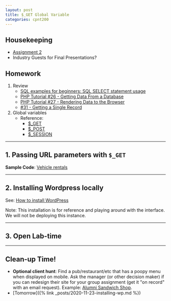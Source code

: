 ```yaml
---
layout: post
title: $_GET Global Variable
categories: cpnt200
---
```


## Housekeeping
- [Assignment 2](https://github.com/sait-wbdv/assessments/tree/master/cpnt200)
- Industry Guests for Final Presentations?

## Homework
1. Review
    - [SQL examples for beginners: SQL SELECT statement usage](https://www.sqlshack.com/sql-examples-for-beginners-sql-select-statement-usage/)
    - [PHP Tutorial #26 - Getting Data From a Database](https://youtu.be/WGuyxGJW9hs)
    - [PHP Tutorial #27 - Rendering Data to the Browser](https://youtu.be/3T8bp9DlypU)
    - [#31 - Getting a Single Record](https://youtu.be/G8OYy-y3C9A)
2. Global variables
    - Reference: 
        - [$_GET](https://www.php.net/manual/en/reserved.variables.get.php)
        - [$_POST](https://www.php.net/manual/en/reserved.variables.post.php)
        - [$_SESSION](https://www.php.net/manual/en/reserved.variables.session.php) 

---

## 1. Passing URL parameters with `$_GET`

**Sample Code**: [Vehicle rentals](https://github.com/sait-wbdv/php-sample-code/tree/master/php-db/rentals)

---

## 2. Installing Wordpress locally

See: [How to install WordPress](https://wordpress.org/support/article/how-to-install-wordpress/)

Note: This installation is for reference and playing around with the interface. We will not be deploying this instance. 

---

## 3. Open Lab-time

---

## Clean-up Time!
- **Optional client hunt**: Find a pub/restaurant/etc that has a poopy menu when displayed on mobile. Ask the manager (or other decision maker) if you can redesign their site for your group assignment (get it "on record" with an email request). Example: [Alumni Sandwich Shop](https://alumnisandwiches.com/menu).
- [Tomorrow]({% link _posts/2020-11-23-installing-wp.md %})